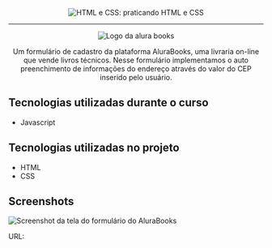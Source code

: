<p align="center"> <img src="https://imgur.com/KXUnUsg.png" alt="HTML e CSS: praticando HTML e CSS"> </p>

<hr>

<p align="center"> <img src="https://github.com/MonicaHillman/js-consumindo-dados-api/blob/aula05/img/Logo.svg" alt="Logo da alura books"> </p>
<p align="center">Um formulário de cadastro da plataforma AluraBooks, uma livraria on-line que vende livros técnicos. Nesse formulário implementamos o auto preenchimento de informações do endereço através do valor do CEP inserido pelo usuário.</p>

## Tecnologias utilizadas durante o curso
* Javascript

## Tecnologias utilizadas no projeto
* HTML
* CSS

## Screenshots
![Screenshot da tela do formulário do AluraBooks](https://imgur.com/bupnUfx.png)

URL: 

